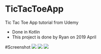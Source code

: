 # TicTacToeApp

Tic Tac Toe App tutorial from Udemy
- Done in Kotlin
- This project is done by Ryan on 2019 April

#Screenshot
![](https://i.imgur.com/r4ZLxON.jpg)
![](https://i.imgur.com/WtAl4aq.jpg)
![](https://i.imgur.com/zd2zQ8u.jpg)
